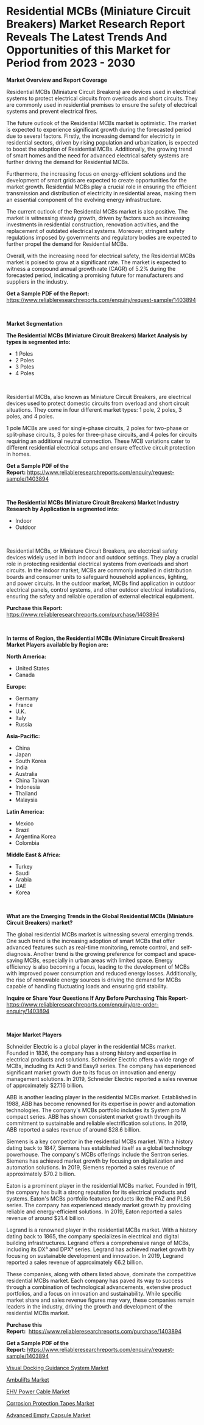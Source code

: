 <p><h1>Residential MCBs (Miniature Circuit Breakers) Market Research Report Reveals The Latest Trends And Opportunities of this Market for Period from 2023 - 2030</h1></p><p><strong>Market Overview and Report Coverage</strong></p>
<p><p>Residential MCBs (Miniature Circuit Breakers) are devices used in electrical systems to protect electrical circuits from overloads and short circuits. They are commonly used in residential premises to ensure the safety of electrical systems and prevent electrical fires.</p><p>The future outlook of the Residential MCBs market is optimistic. The market is expected to experience significant growth during the forecasted period due to several factors. Firstly, the increasing demand for electricity in residential sectors, driven by rising population and urbanization, is expected to boost the adoption of Residential MCBs. Additionally, the growing trend of smart homes and the need for advanced electrical safety systems are further driving the demand for Residential MCBs.</p><p>Furthermore, the increasing focus on energy-efficient solutions and the development of smart grids are expected to create opportunities for the market growth. Residential MCBs play a crucial role in ensuring the efficient transmission and distribution of electricity in residential areas, making them an essential component of the evolving energy infrastructure.</p><p>The current outlook of the Residential MCBs market is also positive. The market is witnessing steady growth, driven by factors such as increasing investments in residential construction, renovation activities, and the replacement of outdated electrical systems. Moreover, stringent safety regulations imposed by governments and regulatory bodies are expected to further propel the demand for Residential MCBs.</p><p>Overall, with the increasing need for electrical safety, the Residential MCBs market is poised to grow at a significant rate. The market is expected to witness a compound annual growth rate (CAGR) of 5.2% during the forecasted period, indicating a promising future for manufacturers and suppliers in the industry.</p></p>
<p><strong>Get a Sample PDF of the Report:</strong> <a href="https://www.reliableresearchreports.com/enquiry/request-sample/1403894">https://www.reliableresearchreports.com/enquiry/request-sample/1403894</a></p>
<p>&nbsp;</p>
<p><strong>Market Segmentation</strong></p>
<p><strong>The Residential MCBs (Miniature Circuit Breakers) Market Analysis by types is segmented into:</strong></p>
<p><ul><li>1 Poles</li><li>2 Poles</li><li>3 Poles</li><li>4 Poles</li></ul></p>
<p>&nbsp;</p>
<p><p>Residential MCBs, also known as Miniature Circuit Breakers, are electrical devices used to protect domestic circuits from overload and short circuit situations. They come in four different market types: 1 pole, 2 poles, 3 poles, and 4 poles. </p><p>1 pole MCBs are used for single-phase circuits, 2 poles for two-phase or split-phase circuits, 3 poles for three-phase circuits, and 4 poles for circuits requiring an additional neutral connection. These MCB variations cater to different residential electrical setups and ensure effective circuit protection in homes.</p></p>
<p><strong>Get a Sample PDF of the Report:</strong>&nbsp;<a href="https://www.reliableresearchreports.com/enquiry/request-sample/1403894">https://www.reliableresearchreports.com/enquiry/request-sample/1403894</a></p>
<p>&nbsp;</p>
<p><strong>The Residential MCBs (Miniature Circuit Breakers) Market Industry Research by Application is segmented into:</strong></p>
<p><ul><li>Indoor</li><li>Outdoor</li></ul></p>
<p>&nbsp;</p>
<p><p>Residential MCBs, or Miniature Circuit Breakers, are electrical safety devices widely used in both indoor and outdoor settings. They play a crucial role in protecting residential electrical systems from overloads and short circuits. In the indoor market, MCBs are commonly installed in distribution boards and consumer units to safeguard household appliances, lighting, and power circuits. In the outdoor market, MCBs find application in outdoor electrical panels, control systems, and other outdoor electrical installations, ensuring the safety and reliable operation of external electrical equipment.</p></p>
<p><strong>Purchase this Report:</strong>&nbsp; <a href="https://www.reliableresearchreports.com/purchase/1403894">https://www.reliableresearchreports.com/purchase/1403894</a></p>
<p>&nbsp;</p>
<p><strong>In terms of Region, the Residential MCBs (Miniature Circuit Breakers) Market Players available by Region are:</strong></p>
<p>
    <p> <strong> North America: </strong>
        <ul>
            <li>United States</li>
            <li>Canada</li>
        </ul>
        </p> 
    <p> <strong> Europe: </strong>
        <ul>
            <li>Germany</li>
            <li>France</li>
            <li>U.K.</li>
            <li>Italy</li>
            <li>Russia</li>
        </ul>
        </p> 
    <p> <strong> Asia-Pacific: </strong>
        <ul>
            <li>China</li>
            <li>Japan</li>
            <li>South Korea</li>
            <li>India</li>
            <li>Australia</li>
            <li>China Taiwan</li>
            <li>Indonesia</li>
            <li>Thailand</li>
            <li>Malaysia</li>
        </ul>
        </p> 
    <p> <strong> Latin America: </strong>
        <ul>
            <li>Mexico</li>
            <li>Brazil</li>
            <li>Argentina Korea</li>
            <li>Colombia</li>
        </ul>
        </p> 
    <p> <strong> Middle East & Africa: </strong>
        <ul>
            <li>Turkey</li>
            <li>Saudi</li>
            <li>Arabia</li>
            <li>UAE</li>
            <li>Korea</li>
        </ul>
    </p>
    </p>
<p>&nbsp;</p>
<p><strong>What are the Emerging Trends in the Global Residential MCBs (Miniature Circuit Breakers) market?</strong></p>
<p><p>The global residential MCBs market is witnessing several emerging trends. One such trend is the increasing adoption of smart MCBs that offer advanced features such as real-time monitoring, remote control, and self-diagnosis. Another trend is the growing preference for compact and space-saving MCBs, especially in urban areas with limited space. Energy efficiency is also becoming a focus, leading to the development of MCBs with improved power consumption and reduced energy losses. Additionally, the rise of renewable energy sources is driving the demand for MCBs capable of handling fluctuating loads and ensuring grid stability.</p></p>
<p><strong>Inquire or Share Your Questions If Any Before Purchasing This Report</strong>- <a href="https://www.reliableresearchreports.com/enquiry/pre-order-enquiry/1403894">https://www.reliableresearchreports.com/enquiry/pre-order-enquiry/1403894</a></p>
<p>&nbsp;</p>
<p><strong>Major Market Players</strong></p>
<p><p>Schneider Electric is a global player in the residential MCBs market. Founded in 1836, the company has a strong history and expertise in electrical products and solutions. Schneider Electric offers a wide range of MCBs, including its Acti 9 and Easy9 series. The company has experienced significant market growth due to its focus on innovation and energy management solutions. In 2019, Schneider Electric reported a sales revenue of approximately $27.16 billion.</p><p>ABB is another leading player in the residential MCBs market. Established in 1988, ABB has become renowned for its expertise in power and automation technologies. The company's MCBs portfolio includes its System pro M compact series. ABB has shown consistent market growth through its commitment to sustainable and reliable electrification solutions. In 2019, ABB reported a sales revenue of around $28.6 billion.</p><p>Siemens is a key competitor in the residential MCBs market. With a history dating back to 1847, Siemens has established itself as a global technology powerhouse. The company's MCBs offerings include the Sentron series. Siemens has achieved market growth by focusing on digitalization and automation solutions. In 2019, Siemens reported a sales revenue of approximately $70.2 billion.</p><p>Eaton is a prominent player in the residential MCBs market. Founded in 1911, the company has built a strong reputation for its electrical products and systems. Eaton's MCBs portfolio features products like the FAZ and PLS6 series. The company has experienced steady market growth by providing reliable and energy-efficient solutions. In 2019, Eaton reported a sales revenue of around $21.4 billion.</p><p>Legrand is a renowned player in the residential MCBs market. With a history dating back to 1865, the company specializes in electrical and digital building infrastructures. Legrand offers a comprehensive range of MCBs, including its DX³ and DPX³ series. Legrand has achieved market growth by focusing on sustainable development and innovation. In 2019, Legrand reported a sales revenue of approximately €6.2 billion.</p><p>These companies, along with others listed above, dominate the competitive residential MCBs market. Each company has paved its way to success through a combination of technological advancements, extensive product portfolios, and a focus on innovation and sustainability. While specific market share and sales revenue figures may vary, these companies remain leaders in the industry, driving the growth and development of the residential MCBs market.</p></p>
<p><strong>Purchase this Report:</strong>&nbsp;&nbsp;<a href="https://www.reliableresearchreports.com/purchase/1403894">https://www.reliableresearchreports.com/purchase/1403894</a></p>
<p></p>
<p><strong>Get a Sample PDF of the Report:</strong>&nbsp;<a href="https://www.reliableresearchreports.com/enquiry/request-sample/1403894">https://www.reliableresearchreports.com/enquiry/request-sample/1403894</a></p>
<p><p><a href="https://medium.com/@bethelokon998/visual-docking-guidance-system-market-trends-and-market-analysis-forecasted-for-period-2023-2030-aa355361e93c">Visual Docking Guidance System Market</a></p><p><a href="https://medium.com/@paulmcglynn6456/ambulifts-market-furnishes-information-on-market-share-market-trends-and-market-growth-096f36826142">Ambulifts Market</a></p><p><a href="https://www.linkedin.com/pulse/ehv-power-cable-market-share-amp-new-trends-analysis-report-type-ojjhe/">EHV Power Cable Market</a></p><p><a href="https://github.com/sofayahoo2023/Market-Research-Report-List-1/blob/main/corrosion-protection-tapes-market.md">Corrosion Protection Tapes Market</a></p><p><a href="https://github.com/vimar16th/Market-Research-Report-List-1/blob/main/advanced-empty-capsule-market.md">Advanced Empty Capsule Market</a></p></p>